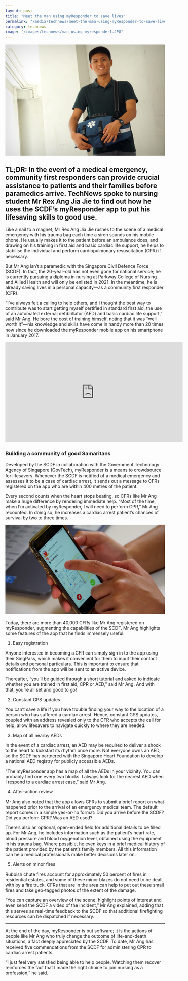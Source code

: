 ```yaml
---
layout: post
title: "Meet the man using myResponder to save lives"
permalink: "/media/technews/meet-the-man-using-myResponder-to-save-lives"
category: technews
image: "/images/technews/man-using-myresponder1.JPG"
---
```

     
![meet the man using myResponder to save lives](/images/technews/man-using-myresponder1.JPG)

TL;DR: In the event of a medical emergency, community first responders can provide crucial assistance to patients and their families before paramedics arrive. TechNews spoke to nursing student Mr Rex Ang Jia Jie to find out how he uses the SCDF’s myResponder app to put his lifesaving skills to good use.
---
 
Like a nail to a magnet, Mr Rex Ang Jia Jie rushes to the scene of a medical emergency with his trauma bag each time a siren sounds on his mobile phone. He usually makes it to the patient before an ambulance does, and drawing on his training in first aid and basic cardiac life support, he helps to stabilise the individual and perform cardiopulmonary resuscitation (CPR) if necessary.

But Mr Ang isn’t a paramedic with the Singapore Civil Defence Force (SCDF). In fact, the 20-year-old has not even gone for national service; he is currently pursuing a diploma in nursing at Parkway College of Nursing and Allied Health and will only be enlisted in 2021. In the meantime, he is already saving lives in a personal capacity—as a community first responder (CFR). 

“I’ve always felt a calling to help others, and I thought the best way to contribute was to start getting myself certified in standard first aid, the use of an automated external defibrillator (AED) and basic cardiac life support,” said Mr Ang. He bore the cost of training himself, noting that it was “well worth it”—his knowledge and skills have come in handy more than 20 times now since he downloaded the myResponder mobile app on his smartphone in January 2017.


<div class="bp-youtube">
  <iframe width="560" height="315" src="https://www.youtube.com/embed/vwOetdgO6UU" frameborder="0" allow="autoplay; encrypted-media" allowfullscreen></iframe>
</div>


### **Building a community of good Samaritans**

Developed by the SCDF in collaboration with the Government Technology Agency of Singapore (GovTech), myResponder is a means to crowdsource for lifesavers. Whenever the SCDF is notified of a medical emergency and assesses it to be a case of cardiac arrest, it sends out a message to CFRs registered on the app who are within 400 metres of the patient.

Every second counts when the heart stops beating, so CFRs like Mr Ang make a huge difference by rendering immediate help. “Most of the time, when I’m activated by myResponder, I will need to perform CPR,” Mr Ang recounted. In doing so, he increases a cardiac arrest patient’s chances of survival by two to three times.

![meet the man using myResponder to save lives](/images/technews/man-using-myresponder2.JPG)

Today, there are more than 40,000 CFRs like Mr Ang registered on myResponder, augmenting the capabilities of the SCDF. Mr Ang highlights some features of the app that he finds immensely useful:


1. Easy registration

Anyone interested in becoming a CFR can simply sign in to the app using their SingPass, which makes it convenient for them to input their contact details and personal particulars. This is important to ensure that notifications from the app will be sent to an active device.

Thereafter, “you’ll be guided through a short tutorial and asked to indicate whether you are trained in first aid, CPR or AED,” said Mr Ang. And with that, you’re all set and good to go!

2. Constant GPS updates

You can’t save a life if you have trouble finding your way to the location of a person who has suffered a cardiac arrest. Hence, constant GPS updates, coupled with an address revealed only to the CFR who accepts the call for help, allow lifesavers to navigate quickly to where they are needed.

3. Map of all nearby AEDs

In the event of a cardiac arrest, an AED may be required to deliver a shock to the heart to kickstart its rhythm once more. Not everyone owns an AED, so the SCDF has partnered with the Singapore Heart Foundation to develop a national AED registry for publicly accessible AEDs.

“The myResponder app has a map of all the AEDs in your vicinity. You can probably find one every two blocks. I always look for the nearest AED when I respond to a cardiac arrest case,” said Mr Ang.

4. After-action review

Mr Ang also noted that the app allows CFRs to submit a brief report on what happened prior to the arrival of an emergency medical team. The default report comes in a simple yes-or-no format: Did you arrive before the SCDF? Did you perform CPR? Was an AED used?

There’s also an optional, open-ended field for additional details to be filled up. For Mr Ang, he includes information such as the patient’s heart rate, blood pressure and blood oxygenation level, obtained using the equipment in his trauma bag. Where possible, he even keys in a brief medical history of the patient provided by the patient’s family members. All this information can help medical professionals make better decisions later on.

5. Alerts on minor fires

Rubbish chute fires account for approximately 50 percent of fires in residential estates, and some of these minor blazes do not need to be dealt with by a fire truck. CFRs that are in the area can help to put out these small fires and take geo-tagged photos of the extent of the damage.

“You can capture an overview of the scene, highlight points of interest and even send the SCDF a video of the incident,” Mr Ang explained, adding that this serves as real-time feedback to the SCDF so that additional firefighting resources can be dispatched if necessary.

---

At the end of the day, myResponder is but software; it is the actions of people like Mr Ang who truly change the outcome of life-and-death situations, a fact deeply appreciated by the SCDF. To date, Mr Ang has received five commendations from the SCDF for administering CPR to cardiac arrest patients.

“I just feel very satisfied being able to help people. Watching them recover reinforces the fact that I made the right choice to join nursing as a profession,” he said. 

